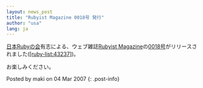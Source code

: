 ```yaml
---
layout: news_post
title: "Rubyist Magazine 0018号 発行"
author: "usa"
lang: ja
---
```


[日本Rubyの会][1]有志による、ウェブ雑誌[Rubyist
Magazine][2]の[0018号][3]がリリースされました([\[ruby-list:43237\]][4])。

お楽しみください。

Posted by maki on 04 Mar 2007
{: .post-info}



[1]: http://jp.rubyist.net/ 
[2]: http://jp.rubyist.net/magazine/ 
[3]: http://jp.rubyist.net/magazine/?0018 
[4]: http://blade.nagaokaut.ac.jp/cgi-bin/scat.rb/ruby/ruby-list/43237 
